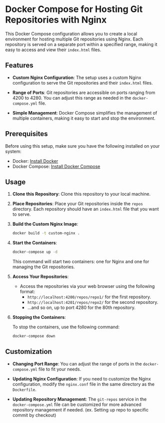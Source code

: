 
# Docker Compose for Hosting Git Repositories with Nginx

This Docker Compose configuration allows you to create a local environment for hosting multiple Git repositories using Nginx. Each repository is served on a separate port within a specified range, making it easy to access and view their `index.html` files.

## Features

- **Custom Nginx Configuration**: The setup uses a custom Nginx configuration to serve the Git repositories and their `index.html` files.

- **Range of Ports**: Git repositories are accessible on ports ranging from 4200 to 4280. You can adjust this range as needed in the `docker-compose.yml` file.

- **Simple Management**: Docker Compose simplifies the management of multiple containers, making it easy to start and stop the environment.

## Prerequisites

Before using this setup, make sure you have the following installed on your system:

- Docker: [Install Docker](https://docs.docker.com/get-docker/)
- Docker Compose: [Install Docker Compose](https://docs.docker.com/compose/install/)

## Usage

1. **Clone this Repository**: Clone this repository to your local machine.

2. **Place Repositories**: Place your Git repositories inside the `repos` directory. Each repository should have an `index.html` file that you want to serve.

3. **Build the Custom Nginx Image**:

   ```bash
   docker build -t custom-nginx .
   ```

4. **Start the Containers**:

   ```bash
   docker-compose up -d
   ```

   This command will start two containers: one for Nginx and one for managing the Git repositories.

5. **Access Your Repositories**:

   - Access the repositories via your web browser using the following format:
     - `http://localhost:4200/repos/repo1/` for the first repository.
     - `http://localhost:4201/repos/repo2/` for the second repository.
     - ...and so on, up to port 4280 for the 80th repository.

6. **Stopping the Containers**:

   To stop the containers, use the following command:

   ```bash
   docker-compose down
   ```

## Customization

- **Changing Port Range**: You can adjust the range of ports in the `docker-compose.yml` file to fit your needs.

- **Updating Nginx Configuration**: If you need to customize the Nginx configuration, modify the `nginx.conf` file in the same directory as the `Dockerfile`.

- **Updating Repository Management**: The `git-repos` service in the `docker-compose.yml` file can be customized for more advanced repository management if needed. 
(ex. Setting up repo to specific commit by checkout)
